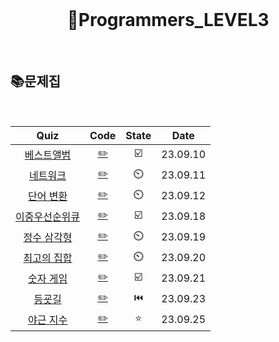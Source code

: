 <div align="center">
  <br />
  <h1> 🥉Programmers_LEVEL3 </h1>
  <br />
</div>

## 📚문제집

<br />

|                                       Quiz                                        |           Code            | State |   Date   |
| :-------------------------------------------------------------------------------: | :-----------------------: | :---: | :------: |
|   [베스트앨범](https://school.programmers.co.kr/learn/courses/30/lessons/42579)   |   [✏️](./베스트앨범.js)   |  ☑️   | 23.09.10 |
|   [네트워크](https://school.programmers.co.kr/learn/courses큐30/lessons/43162)    |    [✏️](./네트워크.js)    |  ⏲️   | 23.09.11 |
|   [단어 변환](https://school.programmers.co.kr/learn/courses/30/lessons/43163)    |    [✏️](./단어변환.js)    |  ⏲️   | 23.09.12 |
| [이중우선순위큐](https://school.programmers.co.kr/learn/courses/30/lessons/42628) | [✏️](./이중우선순위큐.js) |  ☑️   | 23.09.18 |
|  [정수 삼각형](https://school.programmers.co.kr/learn/courses/30/lessons/43105)   |   [✏️](./정수삼각형.js)   |  ⏲️   | 23.09.19 |
|  [최고의 집합](https://school.programmers.co.kr/learn/courses/30/lessons/12938)   |   [✏️](./최고의집합.js)   |  ⏲️   | 23.09.20 |
|   [숫자 게임](https://school.programmers.co.kr/learn/courses/30/lessons/12987)    |    [✏️](./숫자게임.js)    |  ☑️   | 23.09.21 |
|     [등굣길](https://school.programmers.co.kr/learn/courses/30/lessons/42898)     |     [✏️](./등굣길.js)     |  ⏮️   | 23.09.23 |
|   [야근 지수](https://school.programmers.co.kr/learn/courses/30/lessons/12927)    |    [✏️](./야근지수.js)    |  ⭐   | 23.09.25 |
